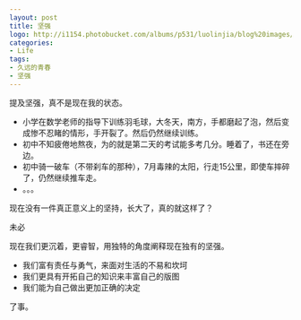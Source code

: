 ```yaml
---
layout: post
title: 坚强
logo: http://i1154.photobucket.com/albums/p531/luolinjia/blog%20images/Snip20150905_1_zpsuc21cihf.jpg
categories:
- Life
tags:
- 久远的青春
- 坚强
---
```


提及坚强，真不是现在我的状态。

- 小学在数学老师的指导下训练羽毛球，大冬天，南方，手都磨起了泡，然后变成惨不忍睹的情形，手开裂了。然后仍然继续训练。
- 初中不知疲倦地熬夜，为的就是第二天的考试能多考几分。睡着了，书还在旁边。
- 初中骑一破车（不带刹车的那种），7月毒辣的太阳，行走15公里，即使车摔碎了，仍然继续推车走。
- 。。。

现在没有一件真正意义上的坚持，长大了，真的就这样了？  

未必  

现在我们更沉着，更睿智，用独特的角度阐释现在独有的坚强。

- 我们富有责任与勇气，来面对生活的不易和坎坷
- 我们更具有开拓自己的知识来丰富自己的版图
- 我们能为自己做出更加正确的决定

了事。
